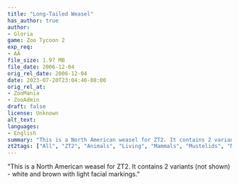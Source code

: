 ```yaml
---
title: "Long-Tailed Weasel"
has_author: true
author: 
- Gloria
game: Zoo Tycoon 2
exp_req: 
- AA
file_size: 1.97 MB
file_date: 2006-12-04
orig_rel_date: 2006-12-04
date: 2023-07-20T23:04:46-08:00
orig_rel_at: 
- ZooMania
- ZooAdmin
draft: false
license: Unknown
alt_text: 
languages:
- English
summary: "This is a North American weasel for ZT2. It contains 2 variants (not shown) - white and brown with light facial markings."
zt2tags: ["All", "ZT2", "Animals", "Living", "Mammals", "Mustelids", "North American" ]
---
```


"This is a North American weasel for ZT2. It contains 2 variants (not shown) - white and brown with light facial markings."